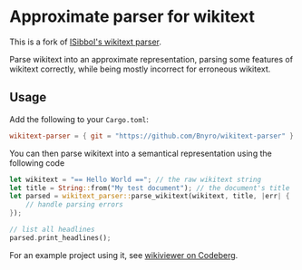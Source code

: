 # Approximate parser for wikitext

This is a fork of [ISibboI's wikitext parser](https://github.com/ISibboI/wikitext-parser).

Parse wikitext into an approximate representation, parsing some features of wikitext correctly, while being mostly incorrect for erroneous wikitext.

## Usage
Add the following to your `Cargo.toml`:
```toml
wikitext-parser = { git = "https://github.com/Bnyro/wikitext-parser" }
```

You can then parse wikitext into a semantical representation using the following code
```rust
let wikitext = "== Hello World =="; // the raw wikitext string
let title = String::from("My test document"); // the document's title
let parsed = wikitext_parser::parse_wikitext(wikitext, title, |err| {
    // handle parsing errors
});

// list all headlines
parsed.print_headlines();
```

For an example project using it, see [wikiviewer on Codeberg](https://codeberg.org/bnyro/wikiviewer).
